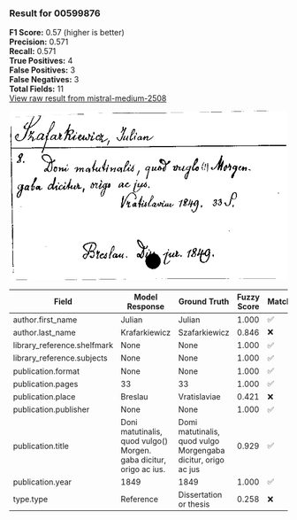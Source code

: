 ### Result for 00599876
**F1 Score:** 0.57 (higher is better)<br>**Precision:** 0.571<br>**Recall:** 0.571<br>**True Positives:** 4<br>**False Positives:** 3<br>**False Negatives:** 3<br>**Total Fields:** 11<br>[View raw result from mistral-medium-2508](https://github.com/RISE-UNIBAS/humanities_data_benchmark/blob/main/results/2025-09-26/T0179/request_T0179_00599876.json)

<img src="https://github.com/RISE-UNIBAS/humanities_data_benchmark/blob/main/benchmarks/zettelkatalog/images/00599876.jpg?raw=true" alt="00599876" width="600px">

| Field | Model Response | Ground Truth | Fuzzy Score | Match |
|-------|----------------|--------------|-------------|-------|
| author.first_name | Julian | Julian | 1.000 | ✅ |
| author.last_name | Krafarkiewicz | Szafarkiewicz | 0.846 | ❌ |
| library_reference.shelfmark | None | None | 1.000 | ✅ |
| library_reference.subjects | None | None | 1.000 | ✅ |
| publication.format | None | None | 1.000 | ✅ |
| publication.pages | 33 | 33 | 1.000 | ✅ |
| publication.place | Breslau | Vratislaviae | 0.421 | ❌ |
| publication.publisher | None | None | 1.000 | ✅ |
| publication.title | Doni matutinalis, quod vulgo() Morgen. gaba dicitur, origo ac ius. | Domi matutinalis, quod vulgo Morgengaba dicitur, origo ac jus | 0.929 | ✅ |
| publication.year | 1849 | 1849 | 1.000 | ✅ |
| type.type | Reference | Dissertation or thesis | 0.258 | ❌ |
